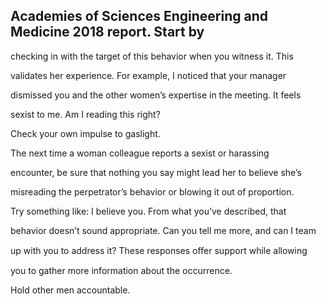 ## Academies of Sciences Engineering and Medicine 2018 report. Start by

checking in with the target of this behavior when you witness it. This

validates her experience. For example, I noticed that your manager

dismissed you and the other women’s expertise in the meeting. It feels

sexist to me. Am I reading this right?

Check your own impulse to gaslight.

The next time a woman colleague reports a sexist or harassing

encounter, be sure that nothing you say might lead her to believe she’s

misreading the perpetrator’s behavior or blowing it out of proportion.

Try something like: I believe you. From what you’ve described, that

behavior doesn’t sound appropriate. Can you tell me more, and can I team

up with you to address it? These responses oﬀer support while allowing

you to gather more information about the occurrence.

Hold other men accountable.